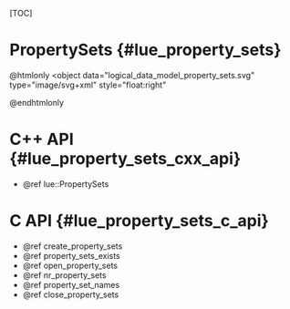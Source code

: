 [TOC]

# PropertySets  {#lue_property_sets}

@htmlonly
<object
    data="logical_data_model_property_sets.svg"
    type="image/svg+xml"
    style="float:right"
>
</object>
@endhtmlonly


# C++ API  {#lue_property_sets_cxx_api}
- @ref lue::PropertySets


# C API  {#lue_property_sets_c_api}
- @ref create_property_sets
- @ref property_sets_exists
- @ref open_property_sets
- @ref nr_property_sets
- @ref property_set_names
- @ref close_property_sets
